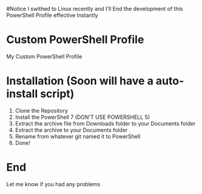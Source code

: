 #Notice
I swithed to Linux recently and I'll End the development of this PowerShell Profile effective Instantly

# Custom PowerShell Profile

My Custom PowerShell Profile

# Installation (Soon will have a auto-install script)

1. Clone the Repository
2. Install the PowerShell 7 (DON'T USE POWERSHELL 5)
3. Extract the archive file from Downloads folder to your Documents folder
4. Extract the archive to your Documents folder
4. Rename from whatever git named it to PowerShell
5. Done!

# End

Let me know if you had any problems
